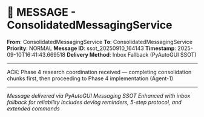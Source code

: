 # 📨 MESSAGE - ConsolidatedMessagingService

**From**: ConsolidatedMessagingService
**To**: ConsolidatedMessagingService
**Priority**: NORMAL
**Message ID**: ssot_20250910_164143
**Timestamp**: 2025-09-10T16:41:43.669518
**Delivery Method**: Inbox Fallback (PyAutoGUI SSOT)

---

ACK: Phase 4 research coordination received — completing consolidation chunks first, then proceeding to Phase 4 implementation (Agent-1)

---

*Message delivered via PyAutoGUI Messaging SSOT*
*Enhanced with inbox fallback for reliability*
*Includes devlog reminders, 5-step protocol, and extended commands*
